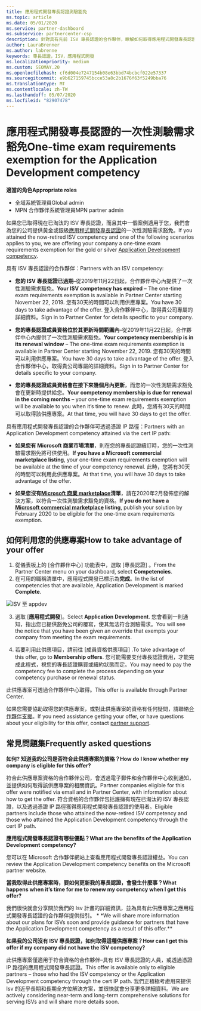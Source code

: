 ```yaml
---
title: 應用程式開發專長認證測驗豁免
ms.topic: article
ms.date: 05/01/2020
ms.service: partner-dashboard
ms.subservice: partnercenter-csp
description: 針對具有先前 ISV 專長認證的合作夥伴，瞭解如何取得應用程式開發專長認證的一次性測驗需求豁免
author: LauraBrenner
ms.author: labrenne
keywords: 專長認證，ISV，應用程式開發
ms.localizationpriority: medium
ms.custom: SEOMAY.20
ms.openlocfilehash: cf6d004e7247154b08e63bbd74bcbcf022e57337
ms.sourcegitcommit: e9b627159745bcce53a8c2b1676f63f5249bba76
ms.translationtype: MT
ms.contentlocale: zh-TW
ms.lasthandoff: 05/07/2020
ms.locfileid: "82907478"
---
```

# <a name="one-time-exam-requirements-exemption-for-the-application-development-competency"></a><span data-ttu-id="f1d72-104">應用程式開發專長認證的一次性測驗需求豁免</span><span class="sxs-lookup"><span data-stu-id="f1d72-104">One-time exam requirements exemption for the Application Development competency</span></span>

<span data-ttu-id="f1d72-105">**適當的角色**</span><span class="sxs-lookup"><span data-stu-id="f1d72-105">**Appropriate roles**</span></span>

- <span data-ttu-id="f1d72-106">全域系統管理員</span><span class="sxs-lookup"><span data-stu-id="f1d72-106">Global admin</span></span>
- <span data-ttu-id="f1d72-107">MPN 合作夥伴系統管理員</span><span class="sxs-lookup"><span data-stu-id="f1d72-107">MPN partner admin</span></span>

<span data-ttu-id="f1d72-108">如果您已取得現在已淘汰的 ISV 專長認證，而且其中一個案例適用于您，我們會為您的公司提供黃金或銀級[應用程式開發專長認證](https://partner.microsoft.com/membership/application-development-competency)的一次性測驗需求豁免。</span><span class="sxs-lookup"><span data-stu-id="f1d72-108">If you attained the now-retired ISV competency and one of the following scenarios applies to you, we are offering your company a one-time exam requirements exemption for the gold or silver [Application Development competency](https://partner.microsoft.com/membership/application-development-competency).</span></span> 

<span data-ttu-id="f1d72-109">具有 ISV 專長認證的合作夥伴：</span><span class="sxs-lookup"><span data-stu-id="f1d72-109">Partners with an ISV competency:</span></span>

- <span data-ttu-id="f1d72-110">**您的 ISV 專長認證已過期**–從2019年11月22日起，合作夥伴中心內提供了一次性測驗需求豁免。</span><span class="sxs-lookup"><span data-stu-id="f1d72-110">**Your ISV competency has expired** – The one-time exam requirements exemption is available in Partner Center starting November 22, 2019.</span></span> <span data-ttu-id="f1d72-111">您有30天的時間可以利用供應專案。</span><span class="sxs-lookup"><span data-stu-id="f1d72-111">You have 30 days to take advantage of the offer.</span></span> <span data-ttu-id="f1d72-112">登入合作夥伴中心，取得貴公司專屬的詳細資料。</span><span class="sxs-lookup"><span data-stu-id="f1d72-112">Sign in to Partner Center for details specific to your company.</span></span>

- <span data-ttu-id="f1d72-113">**您的專長認證成員資格位於其更新時間範圍內**–從2019年11月22日起，合作夥伴中心內提供了一次性測驗需求豁免。</span><span class="sxs-lookup"><span data-stu-id="f1d72-113">**Your competency membership is in its renewal window** – The one-time exam requirements exemption is available in Partner Center starting November 22, 2019.</span></span> <span data-ttu-id="f1d72-114">您有30天的時間可以利用供應專案。</span><span class="sxs-lookup"><span data-stu-id="f1d72-114">You have 30 days to take advantage of the offer.</span></span> <span data-ttu-id="f1d72-115">登入合作夥伴中心，取得貴公司專屬的詳細資料。</span><span class="sxs-lookup"><span data-stu-id="f1d72-115">Sign in to Partner Center for details specific to your company.</span></span>

- <span data-ttu-id="f1d72-116">**您的專長認證成員資格會在接下來幾個月內更新**，而您的一次性測驗需求豁免會在更新時提供給您。</span><span class="sxs-lookup"><span data-stu-id="f1d72-116">**Your competency membership is due for renewal in the coming months** – your one-time exam requirements exemption will be available to you when it’s time to renew.</span></span> <span data-ttu-id="f1d72-117">此時，您將有30天的時間可以取得該供應專案。</span><span class="sxs-lookup"><span data-stu-id="f1d72-117">At that time, you will have 30 days to get the offer.</span></span>

<span data-ttu-id="f1d72-118">具有應用程式開發專長認證的合作夥伴可透過憑證 IP 路徑：</span><span class="sxs-lookup"><span data-stu-id="f1d72-118">Partners with an Application Development competency attained via the cert IP path:</span></span>

- <span data-ttu-id="f1d72-119">**如果您有 Microsoft 商業市場清單**，則在您的專長認證續訂時，您的一次性測驗需求豁免將可供使用。</span><span class="sxs-lookup"><span data-stu-id="f1d72-119">**If you have a Microsoft commercial marketplace listing**, your one-time exam requirements exemption will be available at the time of your competency renewal.</span></span> <span data-ttu-id="f1d72-120">此時，您將有30天的時間可以利用此供應專案。</span><span class="sxs-lookup"><span data-stu-id="f1d72-120">At that time, you will have 30 days to take advantage of the offer.</span></span>

- <span data-ttu-id="f1d72-121">**如果您沒有[Microsoft 商業 marketplace](https://azure.microsoft.com/overview/commercial-marketplace/)清單**，請在2020年2月發佈您的解決方案，以符合一次性測驗需求豁免的資格。</span><span class="sxs-lookup"><span data-stu-id="f1d72-121">**If you do not have a [Microsoft commercial marketplace](https://azure.microsoft.com/overview/commercial-marketplace/) listing**, publish your solution by February 2020 to be eligible for the one-time exam requirements exemption.</span></span>

## <a name="how-to-take-advantage-of-your-offer"></a><span data-ttu-id="f1d72-122">如何利用您的供應專案</span><span class="sxs-lookup"><span data-stu-id="f1d72-122">How to take advantage of your offer</span></span>

1. <span data-ttu-id="f1d72-123">從儀表板上的 [合作夥伴中心] 功能表中，選取 [專長認證]  。</span><span class="sxs-lookup"><span data-stu-id="f1d72-123">From the Partner Center menu on your dashboard, select **Competencies**.</span></span>
2. <span data-ttu-id="f1d72-124">在可用的職稱清單中，應用程式開發已標示為**完成**。</span><span class="sxs-lookup"><span data-stu-id="f1d72-124">In the list of competencies that are available, Application Development is marked **Complete**.</span></span>

![ISV 至 appdev](images/appdev.png)

3. <span data-ttu-id="f1d72-126">選取 [**應用程式開發**]。</span><span class="sxs-lookup"><span data-stu-id="f1d72-126">Select **Application Development**.</span></span> <span data-ttu-id="f1d72-127">您會看到一則通知，指出您已提供豁免公司的覆寫，使其無法符合測驗需求。</span><span class="sxs-lookup"><span data-stu-id="f1d72-127">You will see the notice that you have been given an override that exempts your company from meeting the exam requirements.</span></span> 

4. <span data-ttu-id="f1d72-128">若要利用此供應項目，請前往 [成員資格供應項目]  .</span><span class="sxs-lookup"><span data-stu-id="f1d72-128">To take advantage of this offer, go to **Membership offers**.</span></span> <span data-ttu-id="f1d72-129">您可能需要支付專長認證費用，才能完成此程式，視您的專長認證購買或續約狀態而定。</span><span class="sxs-lookup"><span data-stu-id="f1d72-129">You may need to pay the competency fee to complete the process depending on your competency purchase or renewal status.</span></span> 

<span data-ttu-id="f1d72-130">此供應專案可透過合作夥伴中心取得。</span><span class="sxs-lookup"><span data-stu-id="f1d72-130">This offer is available through Partner Center.</span></span>

<span data-ttu-id="f1d72-131">如果您需要協助取得您的供應專案，或對此供應專案的資格有任何疑問，請聯絡[合作夥伴支援](https://partner.microsoft.com/Support)。</span><span class="sxs-lookup"><span data-stu-id="f1d72-131">If you need assistance getting your offer, or have questions about your eligibility for this offer, contact [partner support](https://partner.microsoft.com/Support).</span></span> 

## <a name="frequently-asked-questions"></a><span data-ttu-id="f1d72-132">常見問題集</span><span class="sxs-lookup"><span data-stu-id="f1d72-132">Frequently asked questions</span></span>

<span data-ttu-id="f1d72-133">**如何? 知道我的公司是否符合此供應專案的資格？**</span><span class="sxs-lookup"><span data-stu-id="f1d72-133">**How do I know whether my company is eligible for this offer?**</span></span>

<span data-ttu-id="f1d72-134">符合此供應專案資格的合作夥伴公司，會透過電子郵件和合作夥伴中心收到通知，並提供如何取得該供應專案的相關資訊。</span><span class="sxs-lookup"><span data-stu-id="f1d72-134">Partner companies eligible for this offer were notified via email and in Partner Center, with information about how to get the offer.</span></span> <span data-ttu-id="f1d72-135">符合資格的合作夥伴包括誰擁有現在已淘汰的 ISV 專長認證，以及透過憑證 IP 路徑獲得應用程式開發專長認證的使用者。</span><span class="sxs-lookup"><span data-stu-id="f1d72-135">Eligible partners include those who attained the now-retired ISV competency and those who attained the Application Development competency through the cert IP path.</span></span> 

<span data-ttu-id="f1d72-136">**應用程式開發專長認證有哪些優點？**</span><span class="sxs-lookup"><span data-stu-id="f1d72-136">**What are the benefits of the Application Development competency?**</span></span>

<span data-ttu-id="f1d72-137">您可以在 Microsoft 合作夥伴網站上查看應用程式開發專長認證權益。</span><span class="sxs-lookup"><span data-stu-id="f1d72-137">You can review the Application Development competency benefits on the Microsoft partner website.</span></span> 

<span data-ttu-id="f1d72-138">**當我取得此供應專案時，要如何更新我的專長認證，會發生什麼事？**</span><span class="sxs-lookup"><span data-stu-id="f1d72-138">**What happens when it’s time for me to renew my competency when I get this offer?**</span></span> 

<span data-ttu-id="f1d72-139">我們很快就會分享關於我們的 Isv 計畫的詳細資訊，並為具有此供應專案之應用程式開發專長認證的合作夥伴提供指引。 \* \*</span><span class="sxs-lookup"><span data-stu-id="f1d72-139">We will share more information about our plans for ISVs soon and provide guidance for partners that have the Application Development competency as a result of this offer.\*\*</span></span>  

<span data-ttu-id="f1d72-140">**如果我的公司沒有 ISV 專長認證，如何取得這種供應專案？**</span><span class="sxs-lookup"><span data-stu-id="f1d72-140">**How can I get this offer if my company did not have the ISV competency?**</span></span>

<span data-ttu-id="f1d72-141">此供應專案僅適用于符合資格的合作夥伴–具有 ISV 專長認證的人員，或透過憑證 IP 路徑的應用程式開發專長認證。</span><span class="sxs-lookup"><span data-stu-id="f1d72-141">This offer is available only to eligible partners – those who had the ISV competency or the Application Development competency through the cert IP path.</span></span> <span data-ttu-id="f1d72-142">我們正積極考慮用來提供 Isv 的近乎長期和長期全方位解決方案，並很快就會分享更多詳細資料。</span><span class="sxs-lookup"><span data-stu-id="f1d72-142">We are actively considering near-term and long-term comprehensive solutions for serving ISVs and will share more details soon.</span></span> 


